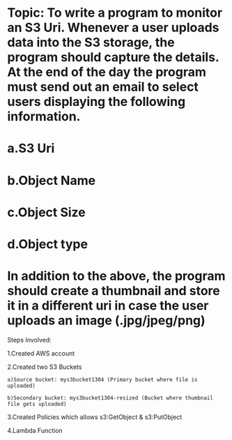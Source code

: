 # Topic: To write a program to monitor an S3 Uri. Whenever a user uploads data into the S3 storage, the program should capture the details. At the end of the day the program must send out an email to select users displaying the following information.

# a.S3 Uri 

# b.Object Name

# c.Object Size 

# d.Object type

# In addition to the above, the program should create a thumbnail and store it in a different uri in case the user uploads an image (.jpg/jpeg/png)

Steps Involved:

1.Created AWS account

2.Created two S3 Buckets

    a)Source bucket: mys3bucket1304 (Primary bucket where file is uploaded)

    b)Secondary bucket: mys3bucket1304-resized (Bucket where thumbnail file gets uploaded)

3.Created Policies which allows s3:GetObject & s3:PutObject

4.Lambda Function
